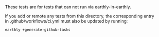 These tests are for tests that can not run via earthly-in-earthly.

If you add or remote any tests from this directory, the corresponding entry in .github/workflows/ci.yml
must also be updated by running:

    earthly +generate-github-tasks
